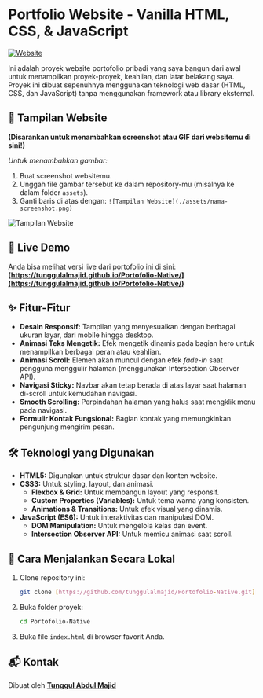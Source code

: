 # Portfolio Website - Vanilla HTML, CSS, & JavaScript

[![Website](https://img.shields.io/badge/Website-Live-blue.svg)](tunggulalmajid.my.id)

Ini adalah proyek website portofolio pribadi yang saya bangun dari awal untuk menampilkan proyek-proyek, keahlian, dan latar belakang saya. Proyek ini dibuat sepenuhnya menggunakan teknologi web dasar (HTML, CSS, dan JavaScript) tanpa menggunakan framework atau library eksternal.

## 📸 Tampilan Website

**(Disarankan untuk menambahkan screenshot atau GIF dari websitemu di sini!)**

*Untuk menambahkan gambar:*
1.  Buat screenshot websitemu.
2.  Unggah file gambar tersebut ke dalam repository-mu (misalnya ke dalam folder `assets`).
3.  Ganti baris di atas dengan: `![Tampilan Website](./assets/nama-screenshot.png)`

![Tampilan Website](https://via.placeholder.com/800x450.png?text=Screenshot+Website+Anda)

## 🚀 Live Demo

Anda bisa melihat versi live dari portofolio ini di sini:
**[https://tunggulalmajid.github.io/Portofolio-Native/](https://tunggulalmajid.github.io/Portofolio-Native/)**

## ✨ Fitur-Fitur

- **Desain Responsif:** Tampilan yang menyesuaikan dengan berbagai ukuran layar, dari mobile hingga desktop.
- **Animasi Teks Mengetik:** Efek mengetik dinamis pada bagian hero untuk menampilkan berbagai peran atau keahlian.
- **Animasi Scroll:** Elemen akan muncul dengan efek *fade-in* saat pengguna menggulir halaman (menggunakan Intersection Observer API).
- **Navigasi Sticky:** Navbar akan tetap berada di atas layar saat halaman di-scroll untuk kemudahan navigasi.
- **Smooth Scrolling:** Perpindahan halaman yang halus saat mengklik menu pada navigasi.
- **Formulir Kontak Fungsional:** Bagian kontak yang memungkinkan pengunjung mengirim pesan.

## 🛠️ Teknologi yang Digunakan

- **HTML5:** Digunakan untuk struktur dasar dan konten website.
- **CSS3:** Untuk styling, layout, dan animasi.
  - **Flexbox & Grid:** Untuk membangun layout yang responsif.
  - **Custom Properties (Variables):** Untuk tema warna yang konsisten.
  - **Animations & Transitions:** Untuk efek visual yang dinamis.
- **JavaScript (ES6):** Untuk interaktivitas dan manipulasi DOM.
  - **DOM Manipulation:** Untuk mengelola kelas dan event.
  - **Intersection Observer API:** Untuk memicu animasi saat scroll.

## 📂 Cara Menjalankan Secara Lokal

1.  Clone repository ini:
    ```bash
    git clone [https://github.com/tunggulalmajid/Portofolio-Native.git](https://github.com/tunggulalmajid/Portofolio-Native.git)
    ```
2.  Buka folder proyek:
    ```bash
    cd Portofolio-Native
    ```
3.  Buka file `index.html` di browser favorit Anda.

## 📬 Kontak

Dibuat oleh **[Tunggul Abdul Majid](https://github.com/tunggulalmajid)**
